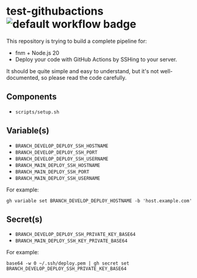 # test-githubactions ![default workflow badge](https://github.com/gslin/test-githubactions/actions/workflows/default.yml/badge.svg)

This repository is trying to build a complete pipeline for:

* fnm + Node.js 20
* Deploy your code with GitHub Actions by SSHing to your server.

It should be quite simple and easy to understand, but it's not well-documented, so please read the code carefully.

## Components

* `scripts/setup.sh`

## Variable(s)

* `BRANCH_DEVELOP_DEPLOY_SSH_HOSTNAME`
* `BRANCH_DEVELOP_DEPLOY_SSH_PORT`
* `BRANCH_DEVELOP_DEPLOY_SSH_USERNAME`
* `BRANCH_MAIN_DEPLOY_SSH_HOSTNAME`
* `BRANCH_MAIN_DEPLOY_SSH_PORT`
* `BRANCH_MAIN_DEPLOY_SSH_USERNAME`

For example:

    gh variable set BRANCH_DEVELOP_DEPLOY_HOSTNAME -b 'host.example.com'

## Secret(s)

* `BRANCH_DEVELOP_DEPLOY_SSH_PRIVATE_KEY_BASE64`
* `BRANCH_MAIN_DEPLOY_SSH_KEY_PRIVATE_BASE64`

For example:

    base64 -w 0 ~/.ssh/deploy.pem | gh secret set BRANCH_DEVELOP_DEPLOY_SSH_PRIVATE_KEY_BASE64
